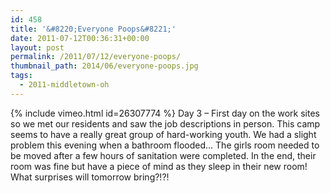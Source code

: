 ```yaml
---
id: 458
title: '&#8220;Everyone Poops&#8221;'
date: 2011-07-12T00:36:31+00:00
layout: post
permalink: /2011/07/12/everyone-poops/
thumbnail_path: 2014/06/everyone-poops.jpg
tags:
  - 2011-middletown-oh
---
```

{% include vimeo.html id=26307774 %}
Day 3 &#8211; First day on the work sites so we met our residents and saw the job descriptions in person. This camp seems to have a really great group of hard-working youth. We had a slight problem this evening when a bathroom flooded&#8230; The girls room needed to be moved after a few hours of sanitation were completed. In the end, their room was fine but have a piece of mind as they sleep in their new room! What surprises will tomorrow bring?!?!